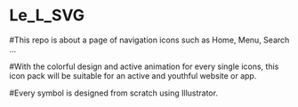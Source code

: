 # Le_L_SVG

#This repo is about a page of navigation icons such as Home, Menu, Search ...

#With the colorful design and active animation for every single icons, this icon pack will be suitable for an active and youthful website or app.

#Every symbol is designed from scratch using Illustrator.

